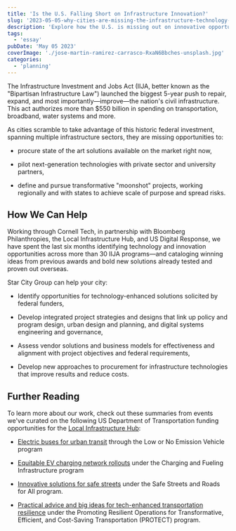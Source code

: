 ```yaml
---
title: 'Is the U.S. Falling Short on Infrastructure Innovation?'
slug: '2023-05-05-why-cities-are-missing-the-infrastructure-technology-and-innovation-opportunity'
description: 'Explore how the U.S. is missing out on innovative opportunities amid the historic Infrastructure Investment and Jobs Act. This post delves into the potential for adopting cutting-edge technologies, collaborating with private and academic sectors, and pursuing transformative projects. Learn how partnerships with Cornell Tech and key organizations aim to bridge these gaps and drive infrastructure innovation forward.'
tags:
  - 'essay'
pubDate: 'May 05 2023'
coverImage: './jose-martin-ramirez-carrasco-RxaN6Bbches-unsplash.jpg'
categories:
  - 'planning'
---
```



The Infrastructure Investment and Jobs Act (IIJA, better known as the "Bipartisan Infrastructure Law") launched the biggest 5-year push to repair, expand, and most importantly—improve—the nation's civil infrastructure. This act authorizes more than $550 billion in spending on transportation, broadband, water systems and more.

As cities scramble to take advantage of this historic federal investment, spanning multiple infrastructure sectors, they are missing opportunities to:

- procure state of the art solutions available on the market right now,

- pilot next-generation technologies with private sector and university partners,

- define and pursue transformative "moonshot" projects, working regionally and with states to achieve scale of purpose and spread risks.

## How We Can Help

Working through Cornell Tech, in partnership with Bloomberg Philanthropies, the Local Infrastructure Hub, and US Digital Response, we have spent the last six months identifying technology and innovation opportunities across more than 30 IIJA programs—and cataloging winning ideas from previous awards and bold new solutions already tested and proven out overseas.

Star City Group can help your city:

- Identify opportunities for technology-enhanced solutions solicited by federal funders,

- Develop integrated project strategies and designs that link up policy and program design, urban design and planning, and digital systems engineering and governance,

- Assess vendor solutions and business models for effectiveness and alignment with project objectives and federal requirements,

- Develop new approaches to procurement for infrastructure technologies that improve results and reduce costs.

## Further Reading

To learn more about our work, check out these summaries from events we've curated on the following US Department of Transportation funding opportunities for the [Local Infrastructure Hub](https://localinfrastructure.org/):

- [Electric buses for urban transit](https://youtu.be/J30FTeIdS_Y) through the Low or No Emission Vehicle program

- [Equitable EV charging network rollouts](https://localinfrastructure.org/wp-content/uploads/2023/03/Takeaways_Fair-paths-to-EV-charging.pdf) under the Charging and Fueling Infrastructure program

- [Innovative solutions for safe streets](https://localinfrastructure.org/wp-content/uploads/2023/05/Innovative-Solutions-for-Safe-Streets.pdf) under the Safe Streets and Roads for All program.

- [Practical advice and big ideas for tech-enhanced transportation resilience](https://localinfrastructure.org/wp-content/uploads/2023/03/Practical-advice-and-big-ideas-for-tech-enhanced-transportation-resilience.pdf) under the Promoting Resilient Operations for Transformative, Efficient, and Cost-Saving Transportation (PROTECT) program.
